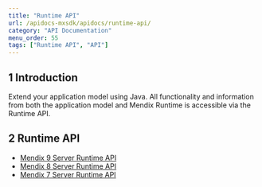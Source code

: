 ```yaml
---
title: "Runtime API"
url: /apidocs-mxsdk/apidocs/runtime-api/
category: "API Documentation"
menu_order: 55
tags: ["Runtime API", "API"]
---
```


## 1 Introduction

Extend your application model using Java. All functionality and information from both the application model and Mendix Runtime is accessible via the Runtime API.

## 2 Runtime API

* [Mendix 9 Server Runtime API](https://apidocs.rnd.mendix.com/9/runtime/index.html)
* [Mendix 8 Server Runtime API](https://apidocs.rnd.mendix.com/8/runtime/index.html)
* [Mendix 7 Server Runtime API](https://apidocs.rnd.mendix.com/7/runtime/index.html)
